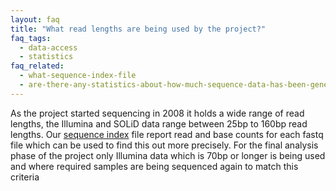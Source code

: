 ```yaml
---
layout: faq
title: "What read lengths are being used by the project?"
faq_tags:
  - data-access
  - statistics
faq_related:
  - what-sequence-index-file
  - are-there-any-statistics-about-how-much-sequence-data-has-been-generated-project
---
```


As the project started sequencing in 2008 it holds a wide range of read lengths, the Illumina and SOLiD data range between 25bp to 160bp read lengths. Our [sequence index](http://ftp.1000genomes.ebi.ac.uk/vol1/ftp/README.sequence_data) file report read and base counts for each fastq file which can be used to find this out more precisely. For the final analysis phase of the project only Illumina data which is 70bp or longer is being used and where required samples are being sequenced again to match this criteria
